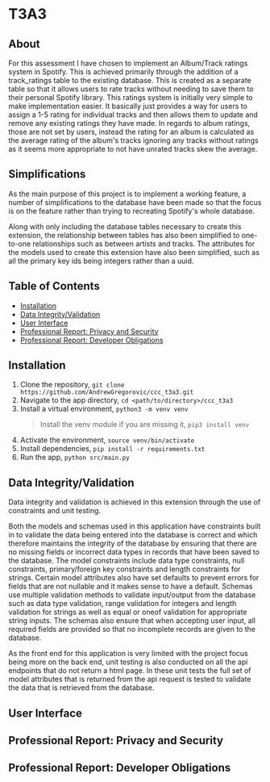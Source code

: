 # T3A3

## About

For this assessment I have chosen to implement an Album/Track ratings system in Spotify. This is achieved primarily through the addition of a track_ratings table to the existing database. This is created as a separate table so that it allows users to rate tracks without needing to save them to their personal Spotify library. This ratings system is initially very simple to make implementation easier. It basically just provides a way for users to assign a 1-5 rating for individual tracks and then allows them to update and remove any existing ratings they have made. In regards to album ratings, those are not set by users, instead the rating for an album is calculated as the average rating of the album's tracks ignoring any tracks without ratings as it seems more appropriate to not have unrated tracks skew the average.

## Simplifications

As the main purpose of this project is to implement a working feature, a number of simplifications to the database have been made so that the focus is on the feature rather than trying to recreating Spotify's whole database.

Along with only including the database tables necessary to create this extension, the relationship between tables has also been simplified to one-to-one relationships such as between artists and tracks. The attributes for the models used to create this extension have also been simplified, such as all the primary key ids being integers rather than a uuid.

## Table of Contents
- [Installation](#installation)
- [Data Integrity/Validation](#data-integrity-validation)
- [User Interface](#user-interface)
- [Professional Report: Privacy and Security](#professional-report-privacy-and-security)
- [Professional Report: Developer Obligations](#professional-report-developer-obligations)

## Installation

1. Clone the repository, `git clone https://github.com/AndrewGregorovic/ccc_t3a3.git`
2. Navigate to the app directory, `cd <path/to/directory>/ccc_t3a3`
3. Install a virtual environment, `python3 -m venv venv`
    > Install the venv module if you are missing it, `pip3 install venv`
4. Activate the environment, `source venv/bin/activate`
5. Install dependencies, `pip install -r requirements.txt`
6. Run the app, `python src/main.py`

## Data Integrity/Validation

Data integrity and validation is achieved in this extension through the use of constraints and unit testing.

Both the models and schemas used in this application have constraints built in to validate the data being entered into the database is correct and which therefore maintains the integrity of the database by ensuring that there are no missing fields or incorrect data types in records that have been saved to the database. The model constraints include data type constraints, null constraints, primary/foreign key constraints and length constraints for strings. Certain model attributes also have set defaults to prevent errors for fields that are not nullable and it makes sense to have a default. Schemas use multiple validation methods to validate input/output from the database such as data type validation, range validation for integers and length validation for strings as well as equal or oneof validation for appropriate string inputs. The schemas also ensure that when accepting user input, all required fields are provided so that no incomplete records are given to the database.

As the front end for this application is very limited with the project focus being more on the back end, unit testing is also conducted on all the api endpoints that do not return a html page. In these unit tests the full set of model attributes that is returned from the api request is tested to validate the data that is retrieved from the database.

## User Interface



## Professional Report: Privacy and Security



## Professional Report: Developer Obligations


